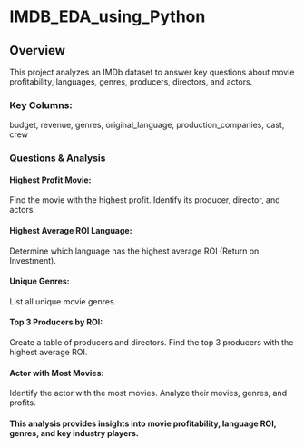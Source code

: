 # IMDB_EDA_using_Python
## Overview
This project analyzes an IMDb dataset to answer key questions about movie profitability, languages, genres, producers, directors, and actors.

### Key Columns:
budget, revenue, genres, original_language, production_companies, cast, crew

### Questions & Analysis
#### Highest Profit Movie:
Find the movie with the highest profit.
Identify its producer, director, and actors.

#### Highest Average ROI Language:
Determine which language has the highest average ROI (Return on Investment).

#### Unique Genres:
List all unique movie genres.

#### Top 3 Producers by ROI:
Create a table of producers and directors.
Find the top 3 producers with the highest average ROI.

#### Actor with Most Movies:
Identify the actor with the most movies.
Analyze their movies, genres, and profits.

#### This analysis provides insights into movie profitability, language ROI, genres, and key industry players.
